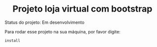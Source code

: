 <h1 align="center"> Projeto loja virtual com bootstrap </h1>

Status do projeto: Em desenvolvimento

Para rodar esse projeto na sua máquina, por favor digite:

```
install
```

